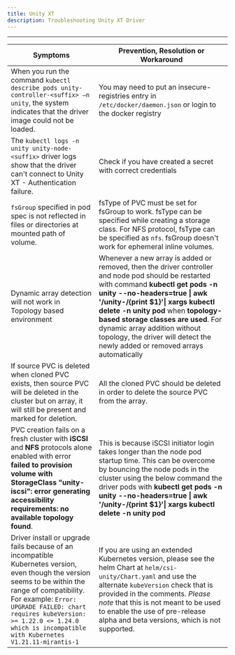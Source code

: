 ```yaml
---
title: Unity XT
description: Troubleshooting Unity XT Driver
---
```


---
| Symptoms | Prevention, Resolution or Workaround |
| --- | --- |
| When you run the command `kubectl describe pods unity-controller-<suffix> –n unity`, the system indicates that the driver image could not be loaded. | You may need to put an insecure-registries entry in `/etc/docker/daemon.json` or login to the docker registry |
| The `kubectl logs -n unity unity-node-<suffix>` driver logs show that the driver can't connect to Unity XT - Authentication failure. | Check if you have created a secret with correct credentials |
| `fsGroup` specified in pod spec is not reflected in files or directories at mounted path of volume. | fsType of PVC must be set for fsGroup to work. fsType can be specified while creating a storage class. For NFS protocol, fsType can be specified as `nfs`. fsGroup doesn't work for ephemeral inline volumes. |
| Dynamic array detection will not work in Topology based environment | Whenever a new array is added or removed, then the driver controller and node pod should be restarted with command **kubectl get pods -n unity --no-headers=true \| awk '/unity-/{print $1}'\| xargs kubectl delete -n unity pod** when **topology-based storage classes are used**. For dynamic array addition without topology, the driver will detect the newly added or removed arrays automatically|
| If source PVC is deleted when cloned PVC exists, then source PVC will be deleted in the cluster but on array, it will still be present and marked for deletion. | All the cloned PVC should be deleted in order to delete the source PVC from the array. |
| PVC creation fails on a fresh cluster with **iSCSI** and **NFS** protocols alone enabled with error **failed to provision volume with StorageClass "unity-iscsi": error generating accessibility requirements: no available topology found**. | This is because iSCSI initiator login takes longer than the node pod startup time. This can be overcome by bouncing the node pods in the cluster using the below command the driver pods with **kubectl get pods -n unity --no-headers=true \| awk '/unity-/{print $1}'\| xargs kubectl delete -n unity pod** |
| Driver install or upgrade fails because of an incompatible Kubernetes version, even though the version seems to be within the range of compatibility. For example: `Error: UPGRADE FAILED: chart requires kubeVersion: >= 1.22.0 <= 1.24.0 which is incompatible with Kubernetes V1.21.11-mirantis-1` | If you are using an extended Kubernetes version, please see the helm Chart at `helm/csi-unity/Chart.yaml` and use the alternate `kubeVersion` check that is provided in the comments. *Please note* that this is not meant to be used to enable the use of pre-release alpha and beta versions, which is not supported. |

